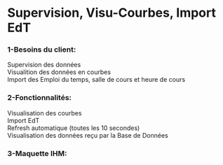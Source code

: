 # Supervision, Visu-Courbes, Import EdT
### 1-Besoins du client:  

  Supervision des données  
  Visualition des données en courbes  
  Import des Emploi du temps, salle de cours et heure de cours  
  
### 2-Fonctionnalités:
  
  Visualisation des courbes   
  Import EdT  
  Refresh automatique (toutes les 10 secondes)  
  Visualisation des données reçu par la Base de Données  
  


### 3-Maquette IHM:








